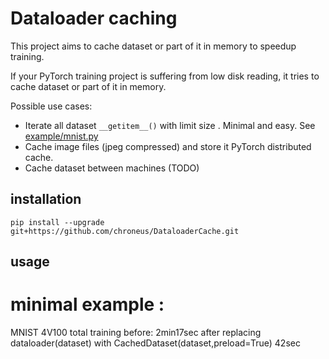 # Dataloader caching

This project aims to cache dataset or part of it in memory to speedup training.

If your PyTorch training project is suffering from low disk reading, it tries to cache dataset or part of it in memory.

Possible use cases:
- Iterate all  dataset   ```__getitem__()``` with limit size . Minimal and easy. See [example/mnist.py](example/mnist.py)
- Cache image files (jpeg compressed) and store it PyTorch distributed cache.
- Cache dataset between machines (TODO)



## installation 
`pip install --upgrade git+https://github.com/chroneus/DataloaderCache.git`

## usage

# minimal example :
MNIST 4V100 total training before:  2min17sec
after replacing dataloader(dataset) with CachedDataset(dataset,preload=True)  42sec


